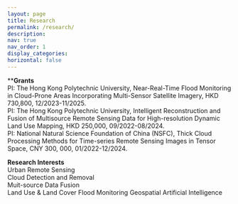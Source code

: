 ```yaml
---
layout: page
title: Research
permalink: /research/
description: 
nav: true
nav_order: 1
display_categories:
horizontal: false
---
```


****Grants**  
PI: The Hong Kong Polytechnic University, Near-Real-Time Flood Monitoring in Cloud-Prone Areas Incorporating Multi-Sensor Satellite Imagery, HKD 730,800, 12/2023-11/2025.  
PI: The Hong Kong Polytechnic University, Intelligent Reconstruction and Fusion of Multisource Remote Sensing Data for High-resolution Dynamic Land Use Mapping, HKD 250,000, 09/2022-08/2024.    
PI: National Natural Science Foundation of China (NSFC), Thick Cloud Processing Methods for Time-series Remote Sensing Images in Tensor Space,  CNY 300, 000, 01/2022-12/2024.  


**Research Interests**  
Urban Remote Sensing  
Cloud Detection and Removal  
Muit-source Data Fusion  
Land Use & Land Cover
Flood Monitoring
Geospatial Artificial Intelligence  


